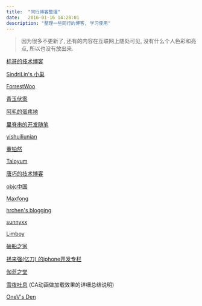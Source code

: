 ```yaml
---
title:  "同行博客整理"
date:   2016-01-16 14:28:01
description: "整理一些同行的博客, 学习使用"
---
```


>因为很多不更新了, 还有的内容在互联网上随处可见, 没有什么个人色彩和亮点, 所以也没有放出来.

 [标哥的技术博客](http://www.henishuo.com/)
 
 [SindriLin's 小巢](http://sindrilin.com/)
 
 [ForrestWoo](http://www.cnblogs.com/salam/)
 
 [青玉伏案](http://www.cnblogs.com/ludashi/)
 
 [阿毛的蛋疼地](http://xiangwangfeng.com/)
 
 [里脊串的开发随笔](http://adad184.com/)
 
 [yishuiliunian](http://dzpqzb.com/index.html)
 
 [董铂然](http://www.cnblogs.com/dsxniubility/)
 
 [Taloyum](http://casatwy.com/)
 
 [唐巧的技术博客](http://blog.devtang.com/blog/categories/ios/)
 
 [objc中国](http://objccn.io/)
 
 [Maxfong](http://imfong.com/)
 
 [hrchen's blogging](http://www.hrchen.com/)
 
 [sunnyxx](http://blog.sunnyxx.com/)
 
 [Limboy](http://limboy.me/)
 
 [破船之家](http://beyondvincent.com/)
 
 [禚来强(亿刀) 的iphone开发专栏](http://blog.csdn.net/diyagoanyhacker/article/list)
 
 [伽蓝之堂](http://blog.ibireme.com/)
 
 [雪夜吐息](http://www.jianshu.com/users/210e2599770d/latest_articles) (CA动画做加载效果的详细总结说明)
 
 [OneV's Den](http://onevcat.com/#blog) 
 
 